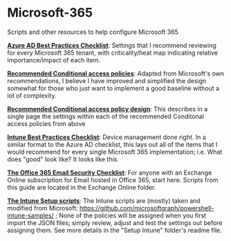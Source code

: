 # Microsoft-365
Scripts and other resources to help configure Microsoft 365 

<b><u>Azure AD Best Practices Checklist</b></u>: Settings that I recommend reviewing for every Microsoft 365 tenant, with criticality/heat map indicating relative importance/impact of each item.

<b><u>Recommended Conditional access policies</b></u>: Adapted from Microsoft's own recommendations, I believe I have improved and simplified the design somewhat for those who just want to implement a good baseline without a lot of complexity.

<b><u>Recommended Conditional access policy design</b></u>: This describes in a single page the settings within each of the recommended Conditonal access policies from above

<b><u>Intune Best Practices Checklist</b></u>: Device management done right. In a similar format to the Azure AD checklist, this lays out all of the items that I would recommend for every single Microsoft 365 implementation; i.e. What does "good" look like? It looks like this.

<a href="https://www.itpromentor.com/email-security-checklist/"> <b><u>The Office 365 Email Security Checklist</b></u></a>: For anyone with an Exchange Online subscription for Email hosted in Office 365, start here. Scripts from this guide are located in the Exchange Online folder.

<a href="https://www.itpromentor.com/setup-intune/"><b><u>The Intune Setup scripts</b></u></a>: The Intune scripts are (mostly) taken and modified from Microsoft: https://github.com/microsoftgraph/powershell-intune-samples/ ; 
None of the policies will be assigned when you first import the JSON files; simply review, adjust and test the settings out before assigning them. See more details in the "Setup Intune" folder's readme file.
